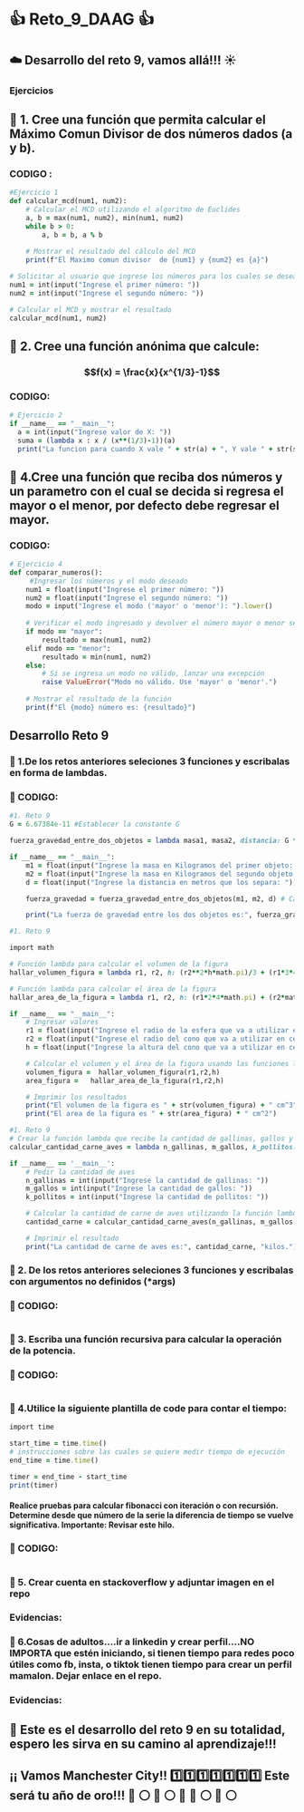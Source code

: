 # :+1: Reto_9_DAAG :+1:
##  :cloud: Desarrollo del reto 9, vamos allá!!! :sunny:
### Ejercicios 
## :dart: 1. Cree una función que permita calcular el Máximo Comun Divisor de dos números dados (a y b).

### CODIGO :

```ruby
#Ejercicio 1
def calcular_mcd(num1, num2):
    # Calcular el MCD utilizando el algoritmo de Euclides
    a, b = max(num1, num2), min(num1, num2)
    while b > 0:
        a, b = b, a % b
    
    # Mostrar el resultado del cálculo del MCD
    print(f"El Maximo comun divisor  de {num1} y {num2} es {a}")

# Solicitar al usuario que ingrese los números para los cuales se desea calcular el MCD
num1 = int(input("Ingrese el primer número: "))
num2 = int(input("Ingrese el segundo número: "))

# Calcular el MCD y mostrar el resultado
calcular_mcd(num1, num2)
```

## :dart: 2. Cree una función anónima que calcule:
###                         $$f(x) = \frac{x}{x^{1/3}-1}$$


### CODIGO:

```ruby
# Ejercicio 2
if __name__ == "__main__":
  a = int(input("Ingrese valor de X: "))
  suma = (lambda x : x / (x**(1/3)-1))(a)
  print("La funcion para cuando X vale " + str(a) + ", Y vale " + str(suma))
```


## :dart: 4.Cree una función que reciba dos números y un parametro con el cual se decida si regresa el mayor o el menor, por defecto debe regresar el mayor.

### CODIGO:


```ruby
# Ejercicio 4
def comparar_numeros():
     #Ingresar los números y el modo deseado
    num1 = float(input("Ingrese el primer número: "))
    num2 = float(input("Ingrese el segundo número: "))
    modo = input("Ingrese el modo ('mayor' o 'menor'): ").lower()
    
    # Verificar el modo ingresado y devolver el número mayor o menor según corresponda
    if modo == "mayor":
        resultado = max(num1, num2)
    elif modo == "menor":
        resultado = min(num1, num2)
    else:
        # Si se ingresa un modo no válido, lanzar una excepción
        raise ValueError("Modo no válido. Use 'mayor' o 'menor'.")
    
    # Mostrar el resultado de la función
    print(f"El {modo} número es: {resultado}")
```

## Desarrollo Reto 9

### :trumpet: 1.De los retos anteriores seleciones 3 funciones y escribalas en forma de lambdas.


### :memo: CODIGO:


```ruby
#1. Reto 9
G = 6.67384e-11 #Establecer la constante G

fuerza_gravedad_entre_dos_objetos = lambda masa1, masa2, distancia: G * (masa1 * masa2) / distancia**2 #Establecer la función Lambda

if __name__ == "__main__":
    m1 = float(input("Ingrese la masa en Kilogramos del primer objeto: ")) #Ingresar los valores 
    m2 = float(input("Ingrese la masa en Kilogramos del segundo objeto: ")) #Ingresar los valores 
    d = float(input("Ingrese la distancia en metros que los separa: ")) #Ingresar los valores 

    fuerza_gravedad = fuerza_gravedad_entre_dos_objetos(m1, m2, d) # Calcular la fuerza de gravedad entre dos objetos 

    print("La fuerza de gravedad entre los dos objetos es:", fuerza_gravedad, "Newtons") #Imprimir el resultado
```

```ruby
#1. Reto 9

import math

# Función lambda para calcular el volumen de la figura
hallar_volumen_figura = lambda r1, r2, h: (r2**2*h*math.pi)/3 + (r1*3*4*math.pi)/3

# Función lambda para calcular el área de la figura
hallar_area_de_la_figura = lambda r1, r2, h: (r1*2*4*math.pi) + (r2*math.pi)*(r2+(r2**2+h**2)**(1/2))

if __name__ == "__main__":
    # Ingresar valores 
    r1 = float(input("Ingrese el radio de la esfera que va a utilizar en centimetros: "))
    r2 = float(input("Ingrese el radio del cono que va a utilizar en centimetros: "))
    h = float(input("Ingrese la altura del cono que va a utilizar en centimetros: "))

    # Calcular el volumen y el área de la figura usando las funciones lambda
    volumen_figura =  hallar_volumen_figura(r1,r2,h)
    area_figura =   hallar_area_de_la_figura(r1,r2,h) 

    # Imprimir los resultados
    print("El volumen de la figura es " + str(volumen_figura) + " cm^3") 
    print("El area de la figura es " + str(area_figura) * " cm^2")

```

```ruby
#1. Reto 9
# Crear la función lambda que recibe la cantidad de gallinas, gallos y pollitos y devuelve la cantidad de carne de aves en kilos
calcular_cantidad_carne_aves = lambda n_gallinas, m_gallos, k_pollitos: (n_gallinas * 6) + (m_gallos * 7) + (k_pollitos * 1)

if __name__ == '__main__':
    # Pedir la cantidad de aves
    n_gallinas = int(input("Ingrese la cantidad de gallinas: "))
    m_gallos = int(input("Ingrese la cantidad de gallos: "))
    k_pollitos = int(input("Ingrese la cantidad de pollitos: "))

    # Calcular la cantidad de carne de aves utilizando la función lambda
    cantidad_carne = calcular_cantidad_carne_aves(n_gallinas, m_gallos, k_pollitos)

    # Imprimir el resultado
    print("La cantidad de carne de aves es:", cantidad_carne, "kilos.")
```



### :trumpet: 2. De los retos anteriores seleciones 3 funciones y escribalas con argumentos no definidos (*args)


### :memo: CODIGO:


```ruby

```


### :trumpet: 3. Escriba una función recursiva para calcular la operación de la potencia.




### :memo: CODIGO:


```ruby

```



### :trumpet: 4.Utilice la siguiente plantilla de code para contar el tiempo: 

```ruby
import time

start_time = time.time()
# instrucciones sobre las cuales se quiere medir tiempo de ejecución
end_time = time.time()

timer = end_time - start_time
print(timer)
```


#### Realice pruebas para calcular fibonacci con iteración o con recursión. Determine desde que número de la serie la diferencia de tiempo se vuelve significativa. Importante: Revisar este hilo.


### :memo: CODIGO:


```ruby

```


### :trumpet: 5. Crear cuenta en stackoverflow y adjuntar imagen en el repo


### Evidencias:




### :trumpet: 6.Cosas de adultos....ir a linkedin y crear perfil....NO IMPORTA que estén iniciando, si tienen tiempo para redes poco útiles como fb, insta, o tiktok tienen tiempo para crear un perfil mamalon. Dejar enlace en el repo.


### Evidencias:



## 📁 Este es el desarrollo del reto 9 en su totalidad, espero les sirva en su camino al aprendizaje!!!
## ¡¡ Vamos Manchester City!! 1️⃣1️⃣1️⃣1️⃣1️⃣1️⃣1️⃣ Este será tu año de oro!!! :large_blue_circle: :white_circle:  :large_blue_circle: :white_circle:  :large_blue_circle:   :large_blue_circle: :white_circle: :large_blue_circle: :white_circle:
